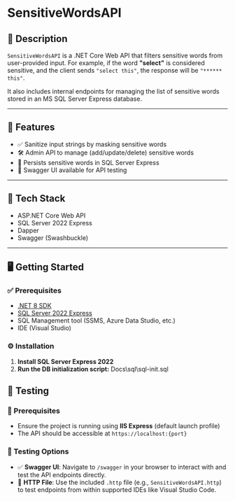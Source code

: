 # SensitiveWordsAPI

## 📖 Description

`SensitiveWordsAPI` is a .NET Core Web API that filters sensitive words from user-provided input. For example, if the word **"select"** is considered sensitive, and the client sends `"select this"`, the response will be `"****** this"`.

It also includes internal endpoints for managing the list of sensitive words stored in an MS SQL Server Express database.

---

## 🚀 Features

- ✅ Sanitize input strings by masking sensitive words
- 🛠 Admin API to manage (add/update/delete) sensitive words
- 💾 Persists sensitive words in SQL Server Express
- 📄 Swagger UI available for API testing

---

## 🧰 Tech Stack

- ASP.NET Core Web API
- SQL Server 2022 Express
- Dapper
- Swagger (Swashbuckle)

---

## 🖥️ Getting Started

### ✅ Prerequisites

- [.NET 8 SDK](https://dotnet.microsoft.com/en-us/download)
- [SQL Server 2022 Express](https://go.microsoft.com/fwlink/p/?linkid=2216019)
- SQL Management tool (SSMS, Azure Data Studio, etc.)
- IDE (Visual Studio)

### ⚙️ Installation

1. **Install SQL Server Express 2022**
2. **Run the DB initialization script:**
   Docs\sql\sql-init.sql

## 🧪 Testing

### 🔧 Prerequisites
- Ensure the project is running using **IIS Express** (default launch profile)
- The API should be accessible at `https://localhost:{port}`

### 🧬 Testing Options
- ✅ **Swagger UI**: Navigate to `/swagger` in your browser to interact with and test the API endpoints directly.
- 🧾 **HTTP File**: Use the included `.http` file (e.g., `SensitiveWordsAPI.http`) to test endpoints from within supported IDEs like Visual Studio Code.
